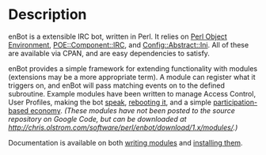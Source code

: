 # Description #

enBot is a extensible IRC bot, written in Perl. It relies on [Perl Object Environment](http://poe.perl.org/), [POE::Component::IRC](http://search.cpan.org/dist/POE-Component-IRC/), and [Config::Abstract::Ini](http://search.cpan.org/~avajadi/Config-Abstract-0.16/Ini/Ini.pm). All of these are available via CPAN, and are easy dependencies to satisfy.

enBot provides a simple framework for extending functionality with modules (extensions may be a more appropriate term). A module can register what it triggers on, and enBot will pass matching events on to the defined subroutine. Example modules have been written to manage Access Control, User Profiles, making the bot [speak](mod_basic.md), [rebooting it](mod_basic.md), and a simple [participation-based economy](mod_economy.md). _(These modules have not been posted to the source repository on Google Code, but can be downloaded at http://chris.olstrom.com/software/perl/enbot/download/1.x/modules/.)_

Documentation is available on both [writing modules](WritingModules.md) and [installing them](InstallingModules.md).